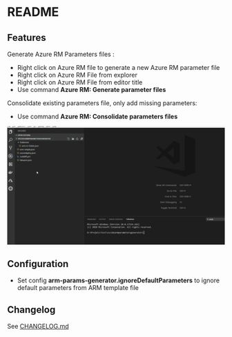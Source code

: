 # README

## Features


Generate Azure RM Parameters files : 
* Right click on Azure RM file to generate a new Azure RM parameter file
* Right click on Azure RM File from explorer
* Right click on Azure RM File from editor title
* Use command **Azure RM: Generate parameter files**

Consolidate existing parameters file, only add missing parameters: 
* Use command **Azure RM: Consolidate parameters files**


![demo.gif](demo.gif)


## Configuration 
* Set config **arm-params-generator.ignoreDefaultParameters** to ignore default parameters from ARM template file

## Changelog

See [CHANGELOG.md](CHANGELOG.md)
